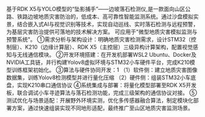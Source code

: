 基于RDK X5与YOLO模型的“坠影捕手”——边坡落石检测仪,是一款面向山区公路、铁路边坡地质灾害防治的，低成本、高可靠性智能监测系统。通过沙盘模拟实景，结合嵌入式AI与视觉识别等技术，实现自动巡线、实时落石检测与远程预警，为基层灾害防治提供可落地的技术解决方案。 可应用于"微型地质灾害模拟监测与预警系统"。 ①需求分析与架构设计：明确地质灾害检测需求，设计STM32（控制层）、K210（边缘计算层）、RDK X5（主控层）三级异构计算架构，配置视觉感知与无线通信模块。 ②开发环境搭建：在开发机部署WSL2 Ubuntu、Docker及NVIDIA工具链，并行构建Yolov8虚拟环境与STM32小车硬件平台，完成K210模型训练框架初始化。 ③算法与硬件协同开发：1 （1）软件侧：建立地质灾害图像数据集，训练Yolov8检测模型并进行量化压缩 （2）硬件侧：组装STM32小车底盘，实现K210串口通信协议 ④系统集成与部署：将量化模型部署至RDK X5开发板，联合调试小车寻迹算法与落石检测功能，完成三级架构的通信协议对接。 ⑤测试优化与场景适配：开展野外环境实测，优化多传感器融合算法，制定模块化部署方案，通过快速组装实现不同地形适配，最终推广至山区地质灾害监测场景。
